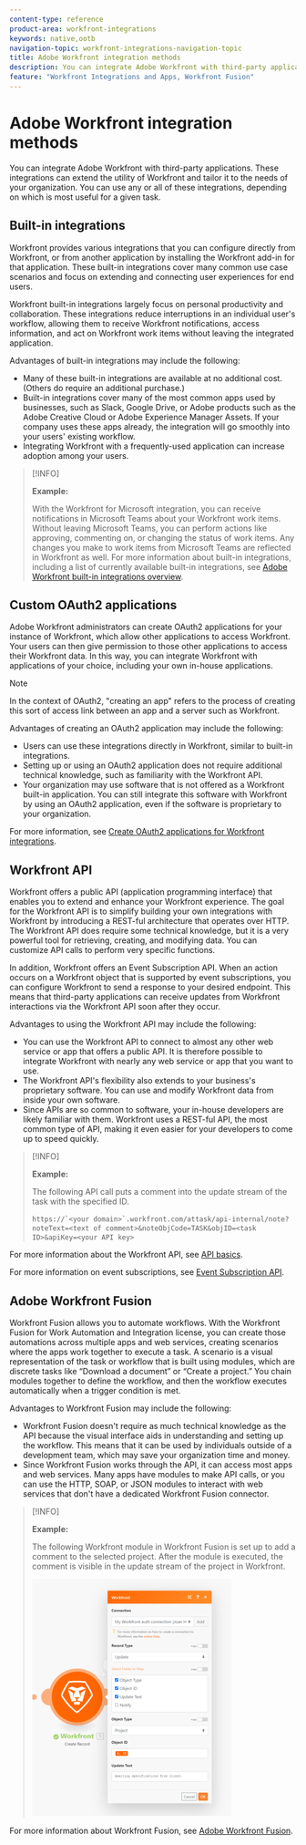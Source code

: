 ```yaml
---
content-type: reference
product-area: workfront-integrations
keywords: native,ootb
navigation-topic: workfront-integrations-navigation-topic
title: Adobe Workfront integration methods
description: You can integrate Adobe Workfront with third-party applications. These integrations can extend the utility of Workfront and tailor it to the needs of your organization. You can use any or all of these integrations, depending on which is most useful for a given task.
feature: "Workfront Integrations and Apps, Workfront Fusion"
---
```


# Adobe Workfront integration methods

You can integrate Adobe Workfront with third-party applications. These integrations can extend the utility of Workfront and tailor it to the needs of your organization. You can use any or all of these integrations, depending on which is most useful for a given task.

## Built-in integrations

Workfront provides various integrations that you can configure directly from Workfront, or from another application by installing the Workfront add-in for that application. These built-in integrations cover many common use case scenarios and focus on extending and connecting user experiences for end users.

Workfront built-in integrations largely focus on personal productivity and collaboration. These integrations reduce interruptions in an individual user's workflow, allowing them to receive Workfront notifications, access information, and act on Workfront work items without leaving the integrated application.

Advantages of built-in integrations may include the following:

* Many of these built-in integrations are available at no additional cost. (Others do require an additional purchase.)
* Built-in integrations cover many of the most common apps used by businesses, such as Slack, Google Drive, or Adobe products such as the Adobe Creative Cloud or Adobe Experience Manager Assets. If your company uses these apps already, the integration will go smoothly into your users' existing workflow. 
* Integrating Workfront with a frequently-used application can increase adoption among your users.

>[!INFO]
>
>**Example:** 
>
>With the Workfront for Microsoft integration, you can receive notifications in Microsoft Teams about your Workfront work items. Without leaving Microsoft Teams, you can perform actions like approving, commenting on, or changing the status of work items. Any changes you make to work items from Microsoft Teams are reflected in Workfront as well.
For more information about built-in integrations, including a list of currently available built-in integrations, see [Adobe Workfront built-in integrations overview](../workfront-integrations-and-apps/built-in-integrations-non-admin.md).

## Custom OAuth2 applications

Adobe Workfront administrators can create OAuth2 applications for your instance of Workfront, which allow other applications to access Workfront. Your users can then give permission to those other applications to access their Workfront data. In this way, you can integrate Workfront with applications of your choice, including your own in-house applications.

>[!NOTE]
>
>In the context of OAuth2, "creating an app" refers to the process of creating this sort of access link between an app and a server such as Workfront.

Advantages of creating an OAuth2 application may include the following:

* Users can use these integrations directly in Workfront, similar to built-in integrations.
* Setting up or using an OAuth2 application does not require additional technical knowledge, such as familiarity with the Workfront API.
* Your organization may use software that is not offered as a Workfront built-in application. You can still integrate this software with Workfront by using an OAuth2 application, even if the software is proprietary to your organization.

For more information, see [Create OAuth2 applications for Workfront integrations](../administration-and-setup/configure-integrations/create-oauth-application.md).

## Workfront API

Workfront offers a public API (application programming interface) that enables you to extend and enhance your Workfront experience. The goal for the Workfront API is to simplify building your own integrations with Workfront by introducing a REST-ful architecture that operates over HTTP. The Workfront API does require some technical knowledge, but it is a very powerful tool for retrieving, creating, and modifying data. You can customize API calls to perform very specific functions.

In addition, Workfront offers an Event Subscription API. When an action occurs on a Workfront object that is supported by event subscriptions, you can configure Workfront to send a response to your desired endpoint. This means that third-party applications can receive updates from Workfront interactions via the Workfront API soon after they occur.

Advantages to using the Workfront API may include the following:

* You can use the Workfront API to connect to almost any other web service or app that offers a public API. It is therefore possible to integrate Workfront with nearly any web service or app that you want to use.
* The Workfront API's flexibility also extends to your business's proprietary software. You can use and modify Workfront data from inside your own software.
* Since APIs are so common to software, your in-house developers are likely familiar with them. Workfront uses a REST-ful API, the most common type of API, making it even easier for your developers to come up to speed quickly.

>[!INFO]
>
>**Example:** 
>
>The following API call puts a comment into the update stream of the task with the specified ID.
>
>```
>https://`<your domain>`.workfront.com/attask/api-internal/note?noteText=<text of comment>&noteObjCode=TASK&objID=<task ID>&apiKey=<your API key>
>```

For more information about the Workfront API, see [API basics](../wf-api/general/api-basics.md).

For more information on event subscriptions, see [Event Subscription API](../wf-api/general/event-subs-api.md).

## Adobe Workfront Fusion

Workfront Fusion allows you to automate workflows. With the Workfront Fusion for Work Automation and Integration license, you can create those automations across multiple apps and web services, creating scenarios where the apps work together to execute a task. A scenario is a visual representation of the task or workflow that is built using modules, which are discrete tasks like “Download a document” or “Create a project.” You chain modules together to define the workflow, and then the workflow executes automatically when a trigger condition is met.

Advantages to Workfront Fusion may include the following:

* Workfront Fusion doesn't require as much technical knowledge as the API because the visual interface aids in understanding and setting up the workflow. This means that it can be used by individuals outside of a development team, which may save your organization time and money.
* Since Workfront Fusion works through the API, it can access most apps and web services. Many apps have modules to make API calls, or you can use the HTTP, SOAP, or JSON modules to interact with web services that don't have a dedicated Workfront Fusion connector.

>[!INFO]
>
>**Example:** 
>
>The following Workfront module in Workfront Fusion is set up to add a comment to the selected project. After the module is executed, the comment is visible in the update stream of the project in Workfront.
>
>![](assets/fusion-example-comment-350x416.png)

For more information about Workfront Fusion, see [Adobe Workfront Fusion](../workfront-fusion/workfront-fusion-2.md).
